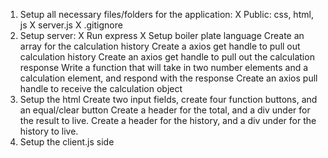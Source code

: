 1. Setup all necessary files/folders for the application:
   X Public: css, html, js
   X server.js
   X .gitignore
2. Setup server:
    X Run express
    X Setup boiler plate language
    Create an array for the calculation history
    Create a axios get handle to pull out calculation history
    Create an axios get handle to pull out the calculation response
    Write a function that will take in two number elements and a calculation element, and respond with the response
    Create an axios pull handle to receive the calculation object
3. Setup the html
    Create two input fields, create four function buttons, and an equal/clear button
    Create a header for the total, and a div under for the result to live.
    Create a header for the history, and a div under for the history to live.
4. Setup the client.js side